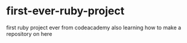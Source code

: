 # first-ever-ruby-project
first ruby project ever from codeacademy
also learning how to make a repository on here 

